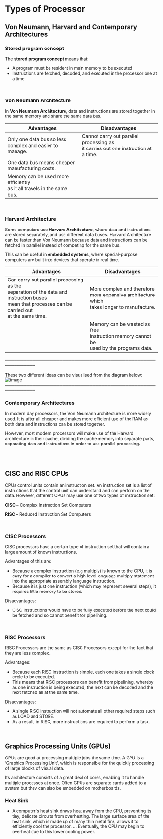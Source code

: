 # Types of Processor

## Von Neumann, Harvard and Contemporary Architectures

### Stored program concept
The **stored program concept** means that:
- A program must be resident in main memory to be executed
- Instructions are fetched, decoded, and executed in the processor one at a time

<br>

### Von Neumann Architecture
In **Von Neumann Architecture**, data and instructions are stored together in the same memory and share the same data bus.


Advantages | Disadvantages                            
------------ | -------------
Only one data bus so less <br /> complex and easier to manage.| Cannot carry out parallel processing as <br /> it carries out one instruction at a time.
One data bus means cheaper <br /> manufacturing costs.|
Memory can be used more efficiently <br /> as it all travels in the same bus.|

<br>

### Harvard Architecture
Some computers use **Harvard Architecture**, where data and instructions are stored separately, and use different data buses. Harvard Architecture can be faster than Von Neumann because data and instructions can be fetched in parallel instead of competing for the same bus.

This can be useful in **embedded systems**, where special-purpose computers are built into devices that operate in real time.


Advantages | Disadvantages
------------ | -------------
Can carry out parallel processing as the <br />separation of the data and instruction buses <br /> mean that processes can be carried out <br /> at the same time.| More complex and therefore <br /> more expensive architecture which <br /> takes longer to manufacture.
⠀| Memory can be wasted as free <br /> instruction memory cannot be <br /> used by the programs data.

────────────────────────────────────────────────────────────

These two different ideas can be visualised from the diagram below:
![image](https://user-images.githubusercontent.com/90699946/137919710-052bc73f-d0d4-47af-bb72-042fefce1d6f.png)
────────────────────────────────────────────────────────────

### Contemporary Architectures

In modern day processors, the Von Neumann architecture is more widely used. It is after all cheaper and makes more efficient use of the RAM as both data and instructions can be stored together.

However, most modern processors will make use of the Harvard architecture in their cache, dividing the cache memory into separate parts, separating data and instructions in order to use parallel processing.

<br>
<br>

## CISC and RISC CPUs

CPUs control units contain an instruction set. An instruction set is a list of instructions that the control unit can understand and can perform on the data.
However, different CPUs may use one of two types of instruction set:

**CISC** – Complex Instruction Set Computers

**RISC** – Reduced Instruction Set Computers

<br>

### CISC Processors

CISC processors have a certain type of instruction set that will contain a large amount of known instructions.

Advantages of this are:
- Because a complex instruction (e.g multiply) is known to the CPU, it is easy for a compiler to convert a high level language multiply statement into the appropriate assembly language instruction.
- Because it is just one instruction (which may represent several steps), it requires little memory to be stored.

Disadvantages:
- CISC instructions would have to be fully executed before the next could be fetched and so cannot benefit for pipelining.

<br>

### RISC Processors

RISC Processors are the same as CISC Processors except for the fact that they are less complex.

Advantages:
- Because each RISC instruction is simple, each one takes a single clock cycle to be executed.
- This means that RISC processors can benefit from pipelining, whereby as one instruction is being executed, the next can be decoded and the next fetched all at the same time.

Disadvantages:
- A single RISC instruction will not automate all other required steps such as LOAD and STORE.
- As a result, in RISC, more instructions are required to perform a task.

<br>

## Graphics Processing Units (GPUs)

GPUs are good at processing multiple jobs the same time. A GPU is a ‘Graphics Processing Unit’, which is responsible for the quickly processing of large blocks of visual data.

Its architecture consists of a great deal of cores, enabling it to handle multiple processes at once. Often GPUs are separate cards added to a system but they can also be embedded on motherboards.


### Heat Sink
- A computer's heat sink draws heat away from the CPU, preventing its tiny, delicate circuits from overheating. The large surface area of the heat sink, which is made up of many thin metal fins, allows it to efficiently cool the processor. ... Eventually, the CPU may begin to overheat due to this lower cooling power.
